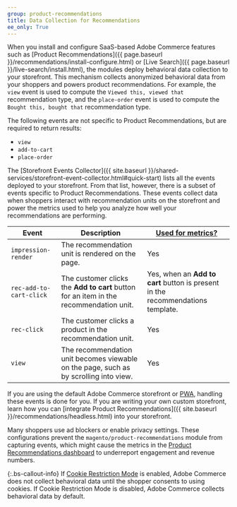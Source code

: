 ```yaml
---
group: product-recommendations
title: Data Collection for Recommendations
ee_only: True
---
```


When you install and configure SaaS-based Adobe Commerce features such as [Product Recommendations]({{ page.baseurl }}/recommendations/install-configure.html) or [Live Search]({{ page.baseurl }}/live-search/install.html), the modules deploy behavioral data collection to your storefront. This mechanism collects anonymized behavioral data from your shoppers and powers product recommendations. For example, the `view` event is used to compute the `Viewed this, viewed that` recommendation type, and the `place-order` event is used to compute the `Bought this, bought that` recommendation type.

The following events are not specific to Product Recommendations, but are required to return results:

-  `view`
-  `add-to-cart`
-  `place-order`

The [Storefront Events Collector]({{ site.baseurl }}/shared-services/storefront-event-collector.html#quick-start) lists all the events deployed to your storefront. From that list, however, there is a subset of events specific to Product Recommendations. These events collect data when shoppers interact with recommendation units on the storefront and power the metrics used to help you analyze how well your recommendations are performing.

Event | Description | [Used for metrics?](https://docs.magento.com/user-guide/marketing/recommendation-metrics.html)
--- | --- | ---
`impression-render` | The recommendation unit is rendered on the page. | Yes
`rec-add-to-cart-click` | The customer clicks the **Add to cart** button for an item in the recommendation unit. | Yes, when an **Add to cart** button is present in the recommendations template.
`rec-click` | The customer clicks a product in the recommendation unit. | Yes
`view` | The recommendation unit becomes viewable on the page, such as by scrolling into view. | Yes

If you are using the default Adobe Commerce storefront or [PWA](https://magento.github.io/pwa-studio/product-recs/), handling these events is done for you. If you are writing your own custom storefront, learn how you can [integrate Product Recommendations]({{ site.baseurl }}/recommendations/headless.html) into your storefront.

Many shoppers use ad blockers or enable privacy settings. These configurations prevent the `magento/product-recommendations` module from capturing events, which might cause the metrics in the [Product Recommendations dashboard](https://docs.magento.com/user-guide/marketing/product-recommendations.html#dashboard) to underreport engagement and revenue numbers.

{:.bs-callout-info}
If [Cookie Restriction Mode](https://docs.magento.com/user-guide/stores/compliance-cookie-restriction-mode.html) is enabled, Adobe Commerce does not collect behavioral data until the shopper consents to using cookies. If Cookie Restriction Mode is disabled, Adobe Commerce collects behavioral data by default.

